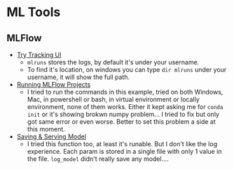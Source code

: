 # ML Tools

## MLFlow
* [Try Tracking UI][1]
  * `mlruns` stores the logs, by default it's under your username.
  * To find it's location, on windows you can type `dir mlruns` under your username, it will show the full path.
* [Running MLFlow Projects][2]
  * I tried to run the commands in this example, tried on both Windows, Mac, in powershell or bash, in virtual environment or locally environment, none of them works. Either it kept asking me for `conda init` or it's showing brokwn numpy problem... I tried to fix but only got same error or even worse. Better to set this problem a side at this moment.
* [Saving & Serving Model][3]
  * I tried this function too, at least it's runable. But I don't like the log experience. Each param is stored in a single file with only 1 value in the file. `log_model` didn't really save any model....


[1]:https://github.com/hanhanwu/Hanhan_Data_Science_Practice/blob/master/ML_Tools/try_mlflow_trackingUI.ipynb
[2]:https://github.com/mlflow/mlflow/blob/master/docs/source/quickstart.rst#running-mlflow-projects
[3]:https://github.com/mlflow/mlflow/blob/master/docs/source/quickstart.rst#saving-and-serving-models

